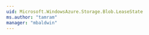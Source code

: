 ```yaml
---
uid: Microsoft.WindowsAzure.Storage.Blob.LeaseState
ms.author: "tamram"
manager: "mbaldwin"
---
```

